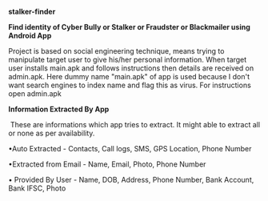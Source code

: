 
**stalker-finder**


**Find identity of Cyber Bully or Stalker or Fraudster or Blackmailer using Android App**


Project is based on social engineering technique, means trying to manipulate target user to give his/her personal information. When target user installs main.apk and follows instructions then details are received on admin.apk. Here dummy name "main.apk" of app is used because I don't want search engines to index name and flag this as virus. For instructions open admin.apk



**Information Extracted By App**

​ These are informations which app tries to extract. It might able to extract all or none as per availability.

•Auto Extracted - Contacts, Call logs, SMS, GPS Location, Phone Number

•Extracted from Email - Name, Email, Photo, Phone Number

• Provided By User - Name, DOB, Address, Phone Number, Bank Account, Bank IFSC, Photo
